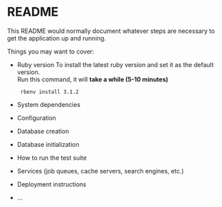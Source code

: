 # README

This README would normally document whatever steps are necessary to get the
application up and running.

Things you may want to cover:

* Ruby version
To install the latest ruby version and set it as the default version.</br>
Run this command, it will **take a while (5-10 minutes)**</br>

  <code> rbenv install 3.1.2 </code>

* System dependencies

* Configuration

* Database creation

* Database initialization

* How to run the test suite

* Services (job queues, cache servers, search engines, etc.)

* Deployment instructions

* ...
